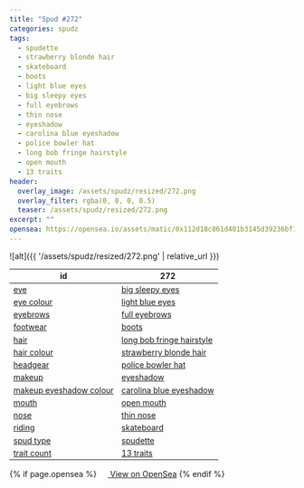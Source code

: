 ```yaml
---
title: "Spud #272"
categories: spudz
tags:
  - spudette
  - strawberry blonde hair
  - skateboard
  - boots
  - light blue eyes
  - big sleepy eyes
  - full eyebrows
  - thin nose
  - eyeshadow
  - carolina blue eyeshadow
  - police bowler hat
  - long bob fringe hairstyle
  - open mouth
  - 13 traits
header:
  overlay_image: /assets/spudz/resized/272.png
  overlay_filter: rgba(0, 0, 0, 0.5)
  teaser: /assets/spudz/resized/272.png
excerpt: ""
opensea: https://opensea.io/assets/matic/0x112d18c861d401b3145d39236bf149f01e18beed/272
---
```

![alt]({{ '/assets/spudz/resized/272.png' | relative_url }})

| id | 272 |
|-|-|
| <a href="/traits/eye/#trait-type">eye</a> | <a href="/traits/eye/big-sleepy-eyes/1/#trait">big sleepy eyes</a> |
| <a href="/traits/eye-colour/#trait-type">eye colour</a> | <a href="/traits/eye-colour/light-blue-eyes/1/#trait">light blue eyes</a> |
| <a href="/traits/eyebrows/#trait-type">eyebrows</a> | <a href="/traits/eyebrows/full-eyebrows/1/#trait">full eyebrows</a> |
| <a href="/traits/footwear/#trait-type">footwear</a> | <a href="/traits/footwear/boots/1/#trait">boots</a> |
| <a href="/traits/hair/#trait-type">hair</a> | <a href="/traits/hair/long-bob-fringe-hairstyle/1/#trait">long bob fringe hairstyle</a> |
| <a href="/traits/hair-colour/#trait-type">hair colour</a> | <a href="/traits/hair-colour/strawberry-blonde-hair/1/#trait">strawberry blonde hair</a> |
| <a href="/traits/headgear/#trait-type">headgear</a> | <a href="/traits/headgear/police-bowler-hat/1/#trait">police bowler hat</a> |
| <a href="/traits/makeup/#trait-type">makeup</a> | <a href="/traits/makeup/eyeshadow/1/#trait">eyeshadow</a> |
| <a href="/traits/makeup-eyeshadow-colour/#trait-type">makeup eyeshadow colour</a> | <a href="/traits/makeup-eyeshadow-colour/carolina-blue-eyeshadow/1/#trait">carolina blue eyeshadow</a> |
| <a href="/traits/mouth/#trait-type">mouth</a> | <a href="/traits/mouth/open-mouth/1/#trait">open mouth</a> |
| <a href="/traits/nose/#trait-type">nose</a> | <a href="/traits/nose/thin-nose/1/#trait">thin nose</a> |
| <a href="/traits/riding/#trait-type">riding</a> | <a href="/traits/riding/skateboard/1/#trait">skateboard</a> |
| <a href="/traits/spud-type/#trait-type">spud type</a> | <a href="/traits/spud-type/spudette/1/#trait">spudette</a> |
| <a href="/traits/trait-count/#trait-type">trait count</a> | <a href="/traits/trait-count/13-traits/1/#trait">13 traits</a> |

{% if page.opensea %}
<a href="{{page.opensea}}" class="btn btn--info" onclick="window.open(this.href, '_blank'); return false;"><img src="/assets/images/opensea.svg" width="16px"><span>  View on OpenSea</span></a>
{% endif %}
